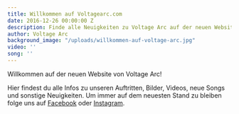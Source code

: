 ```yaml
---
title: Willkommen auf Voltagearc.com
date: 2016-12-26 00:00:00 Z
description: Finde alle Neuigkeiten zu Voltage Arc auf der neuen Website.
author: Voltage Arc
background_image: "/uploads/willkommen-auf-voltage-arc.jpg"
video: ''
song: ''
---
```


Willkommen auf der neuen Website von Voltage Arc!

Hier findest du alle Infos zu unseren Auftritten, Bilder, Videos, neue Songs und sonstige Neuigkeiten. Um immer auf dem neuesten Stand zu bleiben folge uns auf [Facebook](https://fb.me/VoltageArc) oder [Instagram](https://www.instagram.com/voltage_arc/).
